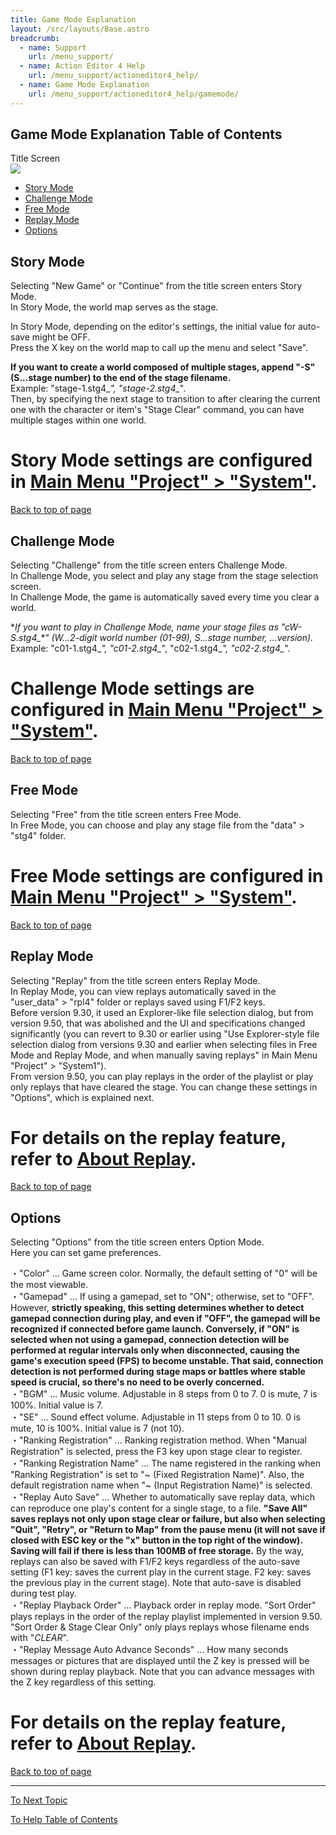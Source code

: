 ```yaml
---
title: Game Mode Explanation
layout: /src/layouts/Base.astro
breadcrumb:
  - name: Support
    url: /menu_support/
  - name: Action Editor 4 Help
    url: /menu_support/actioneditor4_help/
  - name: Game Mode Explanation
    url: /menu_support/actioneditor4_help/gamemode/
---
```


<a name="TOP"></a>

## Game Mode Explanation Table of Contents

Title Screen  
![](/menu_support/actioneditor4_help/gamemode/Title.jpg)  
  

- [Story Mode](#STORY)
- [Challenge Mode](#CHALLENGE)
- [Free Mode](#FREE)
- [Replay Mode](#REPLAY)
- [Options](#OPTION)

<a name="STORY"></a>

## Story Mode

Selecting "New Game" or "Continue" from the title screen enters Story Mode.  
In Story Mode, the world map serves as the stage.  
  
In Story Mode, depending on the editor's settings, the initial value for auto-save might be OFF.  
Press the X key on the world map to call up the menu and select "Save".  
  
**If you want to create a world composed of multiple stages, append "-S" (S...stage number) to the end of the stage filename.**  
Example: "stage-1.stg4_*", "stage-2.stg4_*".  
Then, by specifying the next stage to transition to after clearing the current one with the character or item's "Stage Clear" command, you can have multiple stages within one world.  
  
# Story Mode settings are configured in [Main Menu "Project" > "System"](../menu_project_system/#SYSTEM_2).  

[Back to top of page](#TOP)

<a name="CHALLENGE"></a>

## Challenge Mode

Selecting "Challenge" from the title screen enters Challenge Mode.  
In Challenge Mode, you select and play any stage from the stage selection screen.  
In Challenge Mode, the game is automatically saved every time you clear a world.  
  
**If you want to play in Challenge Mode, name your stage files as "cW-S.stg4_*" (W...2-digit world number (01-99), S...stage number, *...version).**  
Example: "c01-1.stg4_*", "c01-2.stg4_*", "c02-1.stg4_*", "c02-2.stg4_*".  
  
# Challenge Mode settings are configured in [Main Menu "Project" > "System"](../menu_project_system/index.html#SYSTEM_2).  

[Back to top of page](#TOP)

<a name="FREE"></a>

## Free Mode

Selecting "Free" from the title screen enters Free Mode.  
In Free Mode, you can choose and play any stage file from the "data" > "stg4" folder.  
  
# Free Mode settings are configured in [Main Menu "Project" > "System"](../menu_project_system/index.html#SYSTEM_2).  

[Back to top of page](#TOP)

<a name="REPLAY"></a>

## Replay Mode

Selecting "Replay" from the title screen enters Replay Mode.  
In Replay Mode, you can view replays automatically saved in the "user_data" > "rpl4" folder or replays saved using F1/F2 keys.  
Before version 9.30, it used an Explorer-like file selection dialog, but from version 9.50, that was abolished and the UI and specifications changed significantly (you can revert to 9.30 or earlier using "Use Explorer-style file selection dialog from versions 9.30 and earlier when selecting files in Free Mode and Replay Mode, and when manually saving replays" in Main Menu "Project" > "System1").  
From version 9.50, you can play replays in the order of the playlist or play only replays that have cleared the stage. You can change these settings in "Options", which is explained next.  
# For details on the replay feature, refer to [About Replay](../replay/).  

[Back to top of page](#TOP)

<a name="OPTION"></a>

## Options

Selecting "Options" from the title screen enters Option Mode.  
Here you can set game preferences.  
  
・"Color" ... Game screen color. Normally, the default setting of "0" will be the most viewable.  
・"Gamepad" ... If using a gamepad, set to "ON"; otherwise, set to "OFF". However, **strictly speaking, this setting determines whether to detect gamepad connection during play, and even if "OFF", the gamepad will be recognized if connected before game launch. Conversely, if "ON" is selected when not using a gamepad, connection detection will be performed at regular intervals only when disconnected, causing the game's execution speed (FPS) to become unstable. That said, connection detection is not performed during stage maps or battles where stable speed is crucial, so there's no need to be overly concerned.**  
・"BGM" ... Music volume. Adjustable in 8 steps from 0 to 7. 0 is mute, 7 is 100%. Initial value is 7.  
・"SE" ... Sound effect volume. Adjustable in 11 steps from 0 to 10. 0 is mute, 10 is 100%. Initial value is 7 (not 10).  
・"Ranking Registration" ... Ranking registration method. When "Manual Registration" is selected, press the F3 key upon stage clear to register.  
・"Ranking Registration Name" ... The name registered in the ranking when "Ranking Registration" is set to "~ (Fixed Registration Name)". Also, the default registration name when "~ (Input Registration Name)" is selected.  
・"Replay Auto Save" ... Whether to automatically save replay data, which can reproduce one play's content for a single stage, to a file. **"Save All" saves replays not only upon stage clear or failure, but also when selecting "Quit", "Retry", or "Return to Map" from the pause menu (it will not save if closed with ESC key or the "x" button in the top right of the window).** **Saving will fail if there is less than 100MB of free storage.** By the way, replays can also be saved with F1/F2 keys regardless of the auto-save setting (F1 key: saves the current play in the current stage. F2 key: saves the previous play in the current stage). Note that auto-save is disabled during test play.  
・"Replay Playback Order" ... Playback order in replay mode. "Sort Order" plays replays in the order of the replay playlist implemented in version 9.50. "Sort Order & Stage Clear Only" only plays replays whose filename ends with "_CLEAR_".  
・"Replay Message Auto Advance Seconds" ... How many seconds messages or pictures that are displayed until the Z key is pressed will be shown during replay playback. Note that you can advance messages with the Z key regardless of this setting.  
  
# For details on the replay feature, refer to [About Replay](../replay/).  

[Back to top of page](#TOP)

---

  

[To Next Topic](../file/)

[To Help Table of Contents](../)